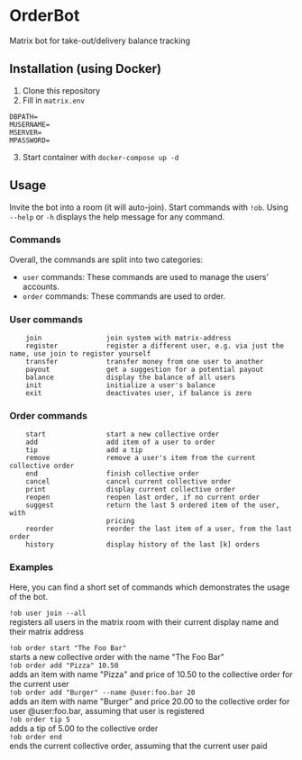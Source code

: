 # OrderBot
Matrix bot for take-out/delivery balance tracking


## Installation (using Docker)

1. Clone this repository
2. Fill in `matrix.env`
```
DBPATH=
MUSERNAME=
MSERVER=
MPASSWORD=
```
3. Start container with `docker-compose up -d`

## Usage

Invite the bot into a room (it will auto-join). Start commands with `!ob`. 
Using `--help` or `-h` displays the help message for any command.

### Commands

Overall, the commands are split into two categories:
- `user` commands: These commands are used to manage the users' accounts.
- `order` commands: These commands are used to order.

### User commands

```
    join                join system with matrix-address
    register            register a different user, e.g. via just the name, use join to register yourself
    transfer            transfer money from one user to another
    payout              get a suggestion for a potential payout
    balance             display the balance of all users
    init                initialize a user's balance
    exit                deactivates user, if balance is zero
```

### Order commands

```
    start               start a new collective order
    add                 add item of a user to order
    tip                 add a tip
    remove              remove a user's item from the current collective order
    end                 finish collective order
    cancel              cancel current collective order
    print               display current collective order
    reopen              reopen last order, if no current order
    suggest             return the last 5 ordered item of the user, with
                        pricing
    reorder             reorder the last item of a user, from the last order
    history             display history of the last [k] orders
```

### Examples

Here, you can find a short set of commands which demonstrates the usage of the bot.

`!ob user join --all`  
registers all users in the matrix room with their current display name and their matrix address  


`!ob order start "The Foo Bar"`  
starts a new collective order with the name "The Foo Bar"  
`!ob order add "Pizza" 10.50`  
adds an item with name "Pizza" and price of 10.50 to the collective order for the current user   
`!ob order add "Burger" --name @user:foo.bar 20`  
adds an item with name "Burger" and price 20.00 to the collective order for user @user:foo.bar, assuming that user is registered  
`!ob order tip 5`  
adds a tip of 5.00 to the collective order  
`!ob order end`  
ends the current collective order, assuming that the current user paid 
